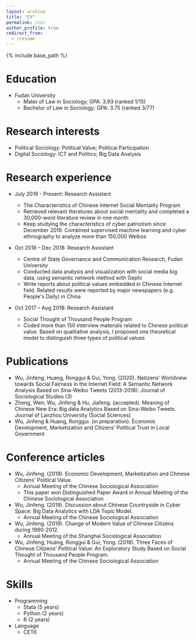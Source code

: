 ```yaml
---
layout: archive
title: "CV"
permalink: /cv/
author_profile: true
redirect_from:
  - /resume
---
```


{% include base_path %}

Education
======
* Fudan University 
  * Mater of Law in Sociology; GPA: 3.93 (ranked 1/15)
  * Bachelor of Law in Sociology; GPA: 3.75 (ranked 3/77)

Research interests
======
* Political Sociology: Political Value; Political Participation
* Digital Sociology: ICT and Politics; Big Data Analysis


Research experience
======
* July 2019 - Present: Research Assistant
  * The Characteristics of Chinese Internet Social Mentality Program
  * Retrieved relevant literatures about social mentality and completed a 30,000-word literature review in one month
  * Keep studying the characteristics of cyber patriotism since December 2019. Combined supervised machine learning and cyber ethnography to analyze more than 150,000 Weibos

* Oct 2018 – Dec 2018: Research Assistant
  * Centre of State Governance and Communication Research, Fudan University
  * Conducted data analysis and visualization with social media big data, using semantic network method with Gephi
  * Write reports about political values embedded in Chinese Internet field. Related results were reported by major newspapers (e.g. People's Daily) in China

* Oct 2017 – Aug 2018: Research Assistant
  * Social Thought of Thousand People Program
  * Coded more than 150 interview materials related to Chinese political value. Based on qualitative analysis, I proposed one theoretical model to distinguish three types of political values


Publications
======
* Wu, Jinfeng; Huang, Ronggui & Gui, Yong. (2020). Netizens’ Worldview towards Social Fairness in the Internet Field:  A Semantic Network Analysis Based on Sina-Weibo Tweets (2013-2018). Journal of Sociological Studies (3)
* Zheng, Wen; Wu, Jinfeng & Hu, Jiafeng. (accepted). Meaning of Chinese New Era: Big data Analytics Based on Sina-Weibo Tweets. Journal of Lanzhou University (Social Sciences)
* Wu, Jinfeng & Huang, Ronggui. (in preparation). Economic Development, Marketization and Citizens’ Political Trust in Local Government

Conference articles
======
* Wu, Jinfeng. (2019). Economic Development, Marketization and Chinese Citizens’ Political Value. 
  * Annual Meeting of the Chinese Sociological Association
  * This paper won Distinguished Paper Award in Annual Meeting of the Chinese Sociological Association
* Wu, Jinfeng. (2019). Discussion about Chinese Countryside in Cyber Space: Big Data Analytics with LDA Topic Model. 
  * Annual Meeting of the Chinese Sociological Association
* Wu, Jinfeng. (2019). Change of Modern Value of Chinese Citizens during 1990-2012. 
  * Annual Meeting of the Shanghai Sociological Association
* Wu, Jinfeng; Huang, Ronggui & Gui, Yong. (2018). Three Faces of Chinese Citizens’ Political Value: An Exploratory Study Based on Social Thought of Thousand People Program. 
  * Annual Meeting of the Chinese Sociological Association


Skills
======
* Programming
  * Stata (5 years)
  * Python (2 years)
  * R (2 years)
* Language
  * CET6


  

